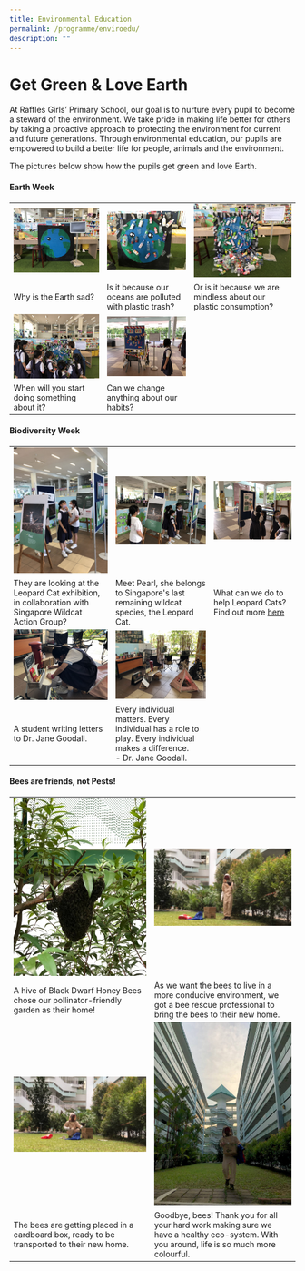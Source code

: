 ```yaml
---
title: Environmental Education
permalink: /programme/enviroedu/
description: ""
---
```

# Get Green & Love Earth

At Raffles Girls’ Primary School, our goal is to nurture every pupil to become a steward of the environment. We take pride in making life better for others by taking a proactive approach to protecting the environment for current and future generations. Through environmental education, our pupils are empowered to build a better life for people, animals and the environment.

The pictures below show how the pupils get green and love Earth.


#### **Earth Week**

||||
| -------- | -------- | -------- |
| ![](/images/Enviro%20Edu/Why%20is%20the%20Earth%20sad.jpg) | ![](/images/Enviro%20Edu/Is%20it%20because%20our%20oceans%20are%20polluted%20with%20plastic%20trash.jpg) | ![](/images/Enviro%20Edu/Or%20is%20it%20because%20we%20are%20mindless%20about%20our%20plastic%20consumption.jpg) |
| Why is the Earth sad?    | Is it because our oceans are polluted with plastic trash?     | Or is it because we are mindless about our plastic consumption?     |
|![](/images/Enviro%20Edu/When%20will%20you%20start%20doing%20something%20about%20it.jpg)|![](/images/Enviro%20Edu/Can%20we%20change%20anything%20about%20our%20habits.jpg)||
|When will you start doing something about it? |Can we change anything about our habits?||

#### **Biodiversity Week**

||||
| -------- | -------- | -------- |
|![](/images/Enviro%20Edu/What%20are%20they%20looking%20at.jpg)|![](/images/Enviro%20Edu/Meet%20Pearl,%20she%20belongs%20to%20Singapore's%20last%20remaining%20wildcat%20species,%20the%20Leopard%20Cat.jpg)|![](/images/Enviro%20Edu/What%20can%20we%20do%20to%20help%20Leopard%20Cats.jpg)|
|They are looking at the Leopard Cat exhibition, in collaboration with Singapore Wildcat Action Group?|Meet Pearl, she belongs to Singapore's last remaining wildcat species, the Leopard Cat.|What can we do to help Leopard Cats?<br>Find out more [here](https://www.swagcat.org/Saving-our-Last-Wildcat)|
|![](/images/Enviro%20Edu/A%20student%20writing%20letters%20to%20Dr%20Jane%20Goodall.jpg)|![](/images/Enviro%20Edu/Every%20individual%20matters.jpeg)||
|A student writing letters to Dr. Jane Goodall.|Every individual matters. Every individual has a role to play. Every individual makes a difference. <br>- Dr. Jane Goodall.||

#### **Bees are friends, not Pests!**

|||
| -------- | -------- |
|![](/images/Enviro%20Edu/A%20hive%20of%20Black%20Dwarf%20Honey%20Bees.jpg)|![](/images/Enviro%20Edu/As%20we%20want%20the%20bees%20to%20live%20in%20a%20more%20conducive%20environment.jpg)|
|A hive of Black Dwarf Honey Bees chose our pollinator-friendly garden as their home!|As we want the bees to live in a more conducive environment, we got a bee rescue professional to bring the bees to their new home.|
|![](/images/Enviro%20Edu/the%20bees%20are%20getting%20placed%20in%20a%20cardboard%20box.jpg)|![](/images/Enviro%20Edu/Goodbye%20bees.jpg)|
|The bees are getting placed in a cardboard box, ready to be transported to their new home.|Goodbye, bees! Thank you for all your hard work making sure we have a healthy eco-system. With you around, life is so much more colourful.|